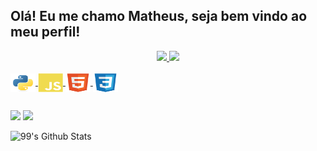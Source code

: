 ## Olá! Eu me chamo Matheus, seja bem vindo ao meu perfil!
<div align="center">
  <a href="https://github.com/C0D8">
  <img height="180em" src="https://github-readme-stats.vercel.app/api?username=c0d8&bg_color=333,fafaf&title_color=fff&text_color=fff"/>
  <img height="180em" src="https://github-readme-stats.vercel.app/api/top-langs/?username=c0d8&layout=compact&langs_count=7&theme=transparent"/>
</div>
<div style="display: inline_block"><br>
  <img align="center" alt="c0d8-Python" height="30" width="40" src="https://raw.githubusercontent.com/devicons/devicon/master/icons/python/python-original.svg">
  <img align="center" alt="c0d8-Js" height="30" width="40" src="https://raw.githubusercontent.com/devicons/devicon/master/icons/javascript/javascript-plain.svg">
  <img align="center" alt="c0d8-HTML" height="30" width="40" src="https://raw.githubusercontent.com/devicons/devicon/master/icons/html5/html5-original.svg">
  <img align="center" alt="c0d8-CSS" height="30" width="40" src="https://raw.githubusercontent.com/devicons/devicon/master/icons/css3/css3-original.svg">
</div>

##

<div> 
  <a href = "mailto:matheus.aguiar.ismart@gmail.com"><img src="https://img.shields.io/badge/-Gmail-%23333?style=for-the-badge&logo=gmail&logoColor=white" target="_blank"></a>
  <a href="https://www.linkedin.com/in/matheus-a-jesus/" target="_blank"><img src="https://img.shields.io/badge/-LinkedIn-%230077B5?style=for-the-badge&logo=linkedin&logoColor=white" target="_blank"></a> 
</div>
  
 ![99's Github Stats](https://github-readme-stats.vercel.app/api?username=c0d8&show_icons=true&theme=transparent&include_all_commits=true&count_private=true)
